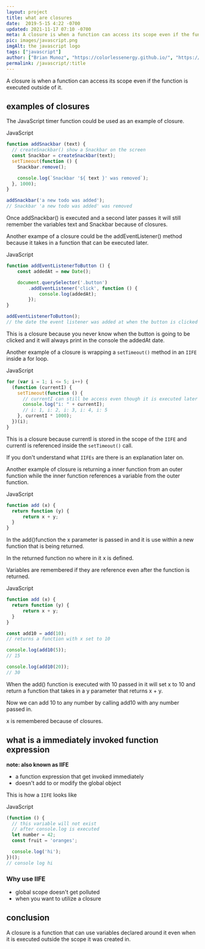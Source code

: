 ```yaml
---
layout: project
title: what are closures
date:  2019-5-15 4:22 -0700
updated: 2021-11-17 07:10 -0700
meta: A closure is when a function can access its scope even if the function is executed outside of it.
pic: images/javascript.png
imgAlt: the javascript logo
tags: ["javascript"]
author: ["Brian Munoz", "https://colorlessenergy.github.io/", "https://github.com/colorlessenergy"]
permalink: /javascript/:title
---
```


A closure is when a function can access its scope even if the function is executed outside of it.

## examples of closures

The JavaScript timer function could be used as an example of closure.

<p class="highlight__file-desc">JavaScript</p>

```javascript
function addSnackbar (text) {
  // createSnackbar() show a Snackbar on the screen
  const Snackbar = createSnackbar(text);
  setTimeout(function () {
    Snackbar.remove();

    console.log(`Snackbar '${ text }' was removed`);
  }, 1000);
}

addSnackbar('a new todo was added');
// Snackbar 'a new todo was added' was removed
```

Once <span class="highlight__code">addSnackbar()</span> is executed and a second later passes it will still remember the variables <span className="highlight__code">text</span> and <span className="highlight__code">Snackbar</span> because of closures.

Another exampe of a closure could be the <span class="highlight__code">addEventListener()</span> method because it takes in a function that can be executed later.

<p class="highlight__file-desc">JavaScript</p>

```javascript
function addEventListenerToButton () {
    const addedAt = new Date();

    document.querySelector('.button')
        .addEventListener('click', function () {
            console.log(addedAt);
        });
}

addEventListenerToButton();
// the date the event listener was added at when the button is clicked
```

This is a closure because you never know when the button is going to be clicked and it will always print in the console the <span class="highlight__code">addedAt</span> date.

Another example of a closure is wrapping a <code class="highlight__code">setTimeout()</code> method in an <code class="highlight__code">IIFE</code> inside a for loop. 

<p class="highlight__file-desc">JavaScript</p>

```javascript
for (var i = 1; i <= 5; i++) {
  (function (currentI) {
    setTimeout(function () {
      // currentI can still be access even though it is executed later
      console.log("i: " + currentI);
      // i: 1, i: 2, i: 3, i: 4, i: 5
    }, currentI * 1000);
  })(i);
}
```

This is a closure because <span class="highlight__code">currentI</span> is stored in the scope of the <code class="highlight__code">IIFE</code> and <span class="highlight__code">currentI</span> is referenced inside the <code class="highlight__code">setTimeout()</code> call.

If you don't understand what <code class="highlight__code">IIFEs</code> are there is an explanation later on.

Another example of closure is returning a inner function from an outer function while the inner function references a variable from the outer function.

<p class="highlight__file-desc">JavaScript</p>

```javascript
function add (x) {
  return function (y) {
      return x + y;
  }
}
```

In the <span class="highlight__code">add()</span>function the <span class="highlight__code">x</span> parameter is passed in and it is use within a new function that is being returned.

In the returned function no where in it <span class="highlight__code">x</span> is defined.

Variables are remembered if they are reference even after the function is returned.

<p class="highlight__file-desc">JavaScript</p>

```javascript
function add (x) {
  return function (y) {
      return x + y;
  }
}

const add10 = add(10);
// returns a function with x set to 10

console.log(add10(5));
// 15

console.log(add10(20));
// 30
```

When the <span class="highlight__code">add()</span> function is executed with 10 passed in it will set x to 10 and return a function that takes in a <span class="highlight__code">y</span> parameter that returns x + y.

Now we can add 10 to any number by calling <span class="highlight__code">add10</span> with any number passed in.

<span class="highlight__code">x</span> is remembered because of closures.

## what is a immediately invoked function expression

**note: also known as IIFE**

* a function expression that get invoked immediately
* doesn't add to or modify the global object

This is how a <code class="highlight__code">IIFE</code> looks like

<p class="highlight__file-desc">JavaScript</p>

```javascript
(function () {
  // this variable will not exist
  // after console.log is executed
  let number = 42;
  const fruit = 'oranges';

  console.log('hi');
})();
// console log hi
```

### Why use IIFE

* global scope doesn't get polluted 
* when you want to utilize a closure

## conclusion

A closure is a function that can use variables declared around it even when it is executed outside the scope it was created in.